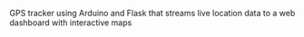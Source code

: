 GPS tracker using Arduino and Flask that streams live location data to a web dashboard with interactive maps
